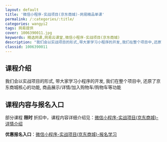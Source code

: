 ```yaml
---
layout: default
title: '微信小程序-实战项目(京东商城)-网易精品单课'
permalink: /:categories/:title/
categories: wangyi2
tags: 网易提供
cover: 1006390011.jpg
keywords: 精选网课,网易云课堂,微信小程序-实战项目(京东商城)
description: "我们会以实战项目的形式,带大家学习小程序的开发,我们在整个项目中,还原了京东商城核心的功能,商品展示/详情/加入购物车/购物车等功能微信小程序-实战项目(京东商城)"
classid: 1006390011
---
```


## 课程介绍

我们会以实战项目的形式, 带大家学习小程序的开发, 我们在整个项目中, 还原了京东商城核心的功能, 商品展示/详情/加入购物车/购物车等功能

## 课程内容与报名入口

部分课程 **限时** 折扣中，课程内容详细介绍见：[微信小程序-实战项目(京东商城)-详情介绍](https://study.163.com/course/introduction/1006390011.htm?share=1&shareId=1025206652&utm_campaign=share&utm_medium=iphoneShare&utm_source=&utm_u=1025206652)

**优惠报名入口**：[微信小程序-实战项目(京东商城)-报名学习](https://study.163.com/course/introduction/1006390011.htm?share=1&shareId=1025206652&utm_campaign=share&utm_medium=iphoneShare&utm_source=&utm_u=1025206652)

